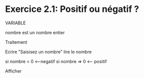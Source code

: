 
# Exercice 2.1: Positif ou négatif ?

VARIABLE 

nombre est un nombre entier

Traitement

Ecrire "Saisisez un nombre"
lire le nombre


si nombre < 0 <--negatif
si nombre => 0 <-- positif

Afficher 